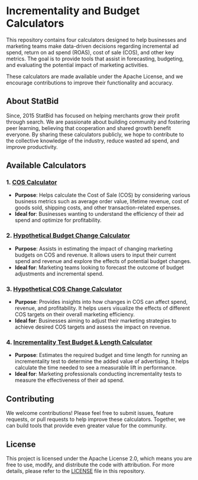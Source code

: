 # Incrementality and Budget Calculators

This repository contains four calculators designed to help businesses and marketing teams make data-driven decisions regarding incremental ad spend, return on ad spend (ROAS), cost of sale (COS), and other key metrics. The goal is to provide tools that assist in forecasting, budgeting, and evaluating the potential impact of marketing activities.

These calculators are made available under the Apache License, and we encourage contributions to improve their functionality and accuracy.

## About StatBid

Since, 2015 StatBid has focused on helping merchants grow their profit through search. We are passionate about building community and fostering peer learning, believing that cooperation and shared growth benefit everyone. By sharing these calculators publicly, we hope to contribute to the collective knowledge of the industry, reduce wasted ad spend, and improve productivity.

## Available Calculators

### 1. [**COS Calculator**](https://github.com/statbid/calculators/blob/main/cos-calculator.html)
   - **Purpose**: Helps calculate the Cost of Sale (COS) by considering various business metrics such as average order value, lifetime revenue, cost of goods sold, shipping costs, and other transaction-related expenses.
   - **Ideal for**: Businesses wanting to understand the efficiency of their ad spend and optimize for profitability.

### 2. [**Hypothetical Budget Change Calculator**](https://github.com/statbid/calculators/blob/main/hypothetical-budget-change.html)
   - **Purpose**: Assists in estimating the impact of changing marketing budgets on COS and revenue. It allows users to input their current spend and revenue and explore the effects of potential budget changes.
   - **Ideal for**: Marketing teams looking to forecast the outcome of budget adjustments and incremental spend.

### 3. [**Hypothetical COS Change Calculator**](https://github.com/statbid/calculators/blob/main/hypothetical-cos-change.html)
   - **Purpose**: Provides insights into how changes in COS can affect spend, revenue, and profitability. It helps users visualize the effects of different COS targets on their overall marketing efficiency.
   - **Ideal for**: Businesses aiming to adjust their marketing strategies to achieve desired COS targets and assess the impact on revenue.

### 4. [**Incrementality Test Budget & Length Calculator**](https://github.com/statbid/calculators/blob/main/incrementality-test-length.html)
   - **Purpose**: Estimates the required budget and time length for running an incrementality test to determine the added value of advertising. It helps calculate the time needed to see a measurable lift in performance.
   - **Ideal for**: Marketing professionals conducting incrementality tests to measure the effectiveness of their ad spend.

## Contributing

We welcome contributions! Please feel free to submit issues, feature requests, or pull requests to help improve these calculators. Together, we can build tools that provide even greater value for the community.

## License

This project is licensed under the Apache License 2.0, which means you are free to use, modify, and distribute the code with attribution. For more details, please refer to the [LICENSE](LICENSE) file in this repository.
